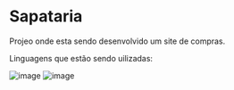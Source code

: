 # Sapataria


Projeo onde esta sendo desenvolvido um site de compras.

Linguagens que estão sendo  uilizadas:

![image](https://github.com/kaueh-silva/Sapataria2/assets/128000044/e199dc47-6b78-463f-9343-0a075809d674)
![image](https://github.com/kaueh-silva/Sapataria2/assets/128000044/249faf84-b576-4ed8-98f9-2ac97fdc0da0)


